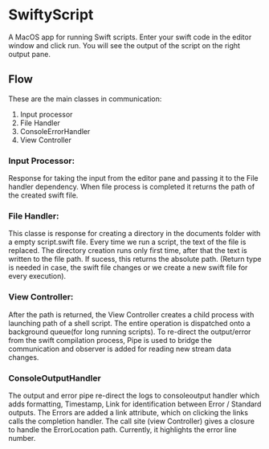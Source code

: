 # SwiftyScript

A MacOS app for running Swift scripts.
Enter your swift code in the editor window and click run. You will see the output of the script on the right output pane.


## Flow

These are the main classes in communication:
 1. Input processor
 2. File Handler
 3. ConsoleErrorHandler
 4. View Controller
 
 
 ### Input Processor:
 Response for taking the input from the editor pane and passing it to the File handler dependency. When file process is completed it returns the path of the created swift file.
 
 ### File Handler:
  This classe is response for creating a directory in the documents folder with a empty script.swift file. Every time we run a script, the text of the file is replaced.
  The directory creation runs only first time, after that the text is written to the file path. If sucess, this returns the absolute path. (Return type is needed in case, the swift file changes or we create a new swift file for every execution).
  
  ### View Controller:
   After the path is returned, the View Controller creates a child process with launching path of a shell script. The entire operation is dispatched onto a background queue(for long running scripts). To re-direct the output/error from the swift compilation process, Pipe is used to bridge the communication and observer is added for reading new stream data changes. 
   
   ### ConsoleOutputHandler
   
  The output and error pipe re-direct the logs to consoleoutput handler which adds formatting, Timestamp, Link for identification between Error / Standard outputs.
  The Errors are added a link attribute, which on clicking the links calls the completion handler. The call site (view Controller) gives a closure to handle the ErrorLocation path. Currently, it highlights the error line number.
  
